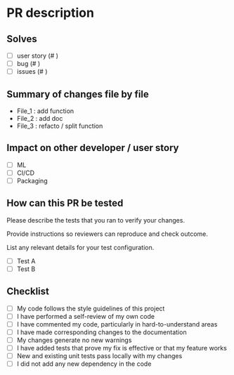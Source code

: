
# PR description

## Solves

- [ ] user story (# )
- [ ] bug (# )
- [ ] issues (# )

## Summary of changes file by file

- File_1 : add function
- File_2 : add doc
- File_3 : refacto / split function

## Impact on other developer / user story

- [ ] ML
- [ ] CI/CD
- [ ] Packaging

## How can this PR be tested

Please describe the tests that you ran to verify your changes.

Provide instructions so reviewers can reproduce and check outcome.

List any relevant details for your test configuration.

- [ ] Test A
- [ ] Test B

## Checklist

- [ ] My code follows the style guidelines of this project
- [ ] I have performed a self-review of my own code
- [ ] I have commented my code, particularly in hard-to-understand areas
- [ ] I have made corresponding changes to the documentation
- [ ] My changes generate no new warnings
- [ ] I have added tests that prove my fix is effective or that my feature works
- [ ] New and existing unit tests pass locally with my changes
- [ ] I did not add any new dependency in the code
